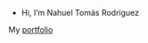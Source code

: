 - Hi, I’m Nahuel Tomás Rodriguez

My [portfolio](https://nahuetomas.vercel.app/ "Nahuel's portfolio")
